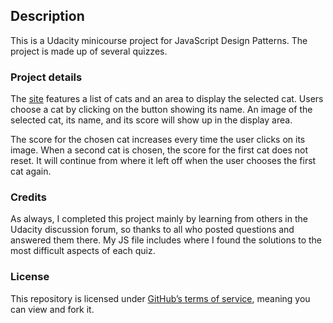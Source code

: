 ## Description

This is a Udacity minicourse project for JavaScript Design Patterns. The project is made up of several quizzes.

### Project details

The [site](http://lagracia.github.io/cat-clicker/) features a list of cats and an area to display the selected cat. Users choose a cat by clicking on the button showing its name. An image of the selected cat, its name, and its score will show up in the display area.

The score for the chosen cat increases every time the user clicks on its image. When a second cat is chosen, the score for the first cat does not reset. It will continue from where it left off when the user chooses the first cat again.

### Credits

As always, I completed this project mainly by learning from others in the Udacity discussion forum, so thanks to all who posted questions and answered them there. My JS file includes where I found the solutions to the most difficult aspects of each quiz.

### License

This repository is licensed under [GitHub’s terms of service](https://help.github.com/articles/github-terms-of-service/), meaning you can view and fork it.